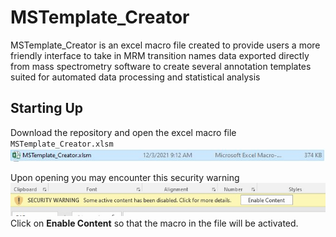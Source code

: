 MSTemplate\_Creator
===================

MSTemplate\_Creator is an excel macro file created to provide users a
more friendly interface to take in MRM transition names data exported
directly from mass spectrometry software to create several annotation
templates suited for automated data processing and statistical analysis

Starting Up
-----------

Download the repository and open the excel macro file
`MSTemplate_Creator.xlsm`
![OpenMSTemplate\_Creator](figures/OpenMSTemplate_Creator.JPG)

Upon opening you may encounter this security warning
![OpenMSTemplate\_Creator](figures/EnableContentWarning.jpg) Click on
**Enable Content** so that the macro in the file will be activated.
